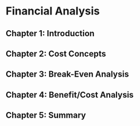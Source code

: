 # Financial Analysis

## Chapter 1: Introduction

## Chapter 2: Cost Concepts

## Chapter 3: Break-Even Analysis

## Chapter 4: Benefit/Cost Analysis

## Chapter 5: Summary
